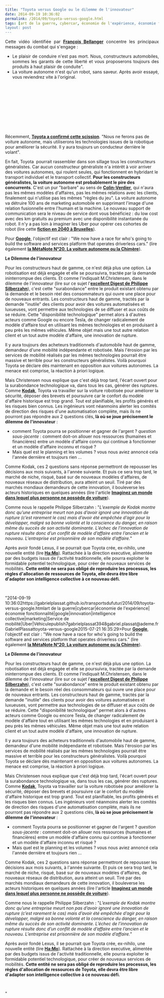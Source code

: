 ```yaml
---
title: "Toyota versus Google ou le dilemme de l'innovateur"
date: 2014-09-19 10:36:02
permalink: /2014/09/toyota-versus-google.html
tags: [art de la guerre, cybercar, économie de l'expérience, économie fonctionnalité, google, innovation, intelligence collective, marketing, Service de mobilité, Uber, Véhicule]
layout: post
---
```


<p style="text-align: justify;">Cette vidéo identifiée par <a href="http://transit-city.blogspot.fr/2012/09/gran-theft-auto-contre-la-google-car.html" target="_blank"><strong>François Bellanger</strong></a> concentre les principaux messages du combat qui s'engage :</p> <ul style="text-align: justify;"> <li>Le plaisir de conduire n'est pas mort. Nous, constructeurs automobiles, sommes les garants de cette liberté et vous proposerons toujours des produits à haut plaisir de conduite".</li> <li>La voiture autonome n'est qu'un robot, sans saveur. Après avoir essayé, vous reviendrez vite à l'original.</li> </ul> <p><iframe allowfullscreen="""" frameborder=""0"" height=""315"" src=""//www.youtube.com/embed/HLThzvsPCkI"" width=""500""></iframe></p>   <!--more-->  <p style=""text-align: justify>Récemment, <a href=""http://www.leftlanenews.com/toyota-eschews-driverless-cars.html"" target=""_blank""><strong>Toyota a confirmé cette scission</strong></a>. "Nous ne ferons pas de voiture autonome, mais utiliserons les technologies issues de la robotique pour améliorer la sécurité. Il y aura toujours un conducteur derrière le volant".</p> <p style=""text-align: justify>En fait, Toyota  pourrait rassembler dans son sillage tous les constructeurs généralistes. Car aucun constructeur généraliste n'a intérêt à voir arriver des voitures autonomes, qui roulent seules, qui fonctionnent en hybridant le transport individuel et le transport collectif. <strong>Pour les constructeurs généralistes, la voiture autonome est probablement le pire des concurrents</strong>. C'est un pur "barbare" au sens de <a href=""http://blogs.lesechos.fr/internetactu-net/les-barbares-attaquent-comment-le-numerique-redistribue-la-puissance-a14563.html"" target=""_blank""><strong>Colin-Verdier</strong></a>, qui n'aura pas les mêmes modèles d'affaires, pas les mêmes relations avec les clients, finalement qui n'utilise pas les mêmes "règles du jeu". La voiture autonome va détruire 100 ans de marketing automobile en supprimant l'image d'une relation fusionnelle entre l'humain et la machine. Le nouveau support de communication sera le niveau de service dont vous bénéficiez : du low cost avec des km gratuits au premium avec une disponibilité instantanée du robot. Il n'y a pas loin à imaginer les Uber pour opérer ces cohortes de robot (lire cette <a href="https://gabrielplassat.github.io/transportsdufutur/2014/09/fiction-n9-la-journee-dhubert-dans-les-transports-publics-bruxellois.html"" target=""_blank""><strong>fiction en 2040 à Bruxelles</strong></a>).</p> <p style=""text-align: justify>Pour <a href=""http://www.dailyherald.com/article/20140915/business/140919013/"" target=""_blank""><strong>Google</strong></a>, l'objectif est clair : "We now have a race for who's going to build the software and services platform that operates driverless cars." (lire également <a href="https://gabrielplassat.github.io/transportsdufutur/2014/04/metanote-20-la-voiture-sans-conducteur-la-chimere.html"" target=""_blank""><strong>la MétaNote N°20, La voiture autonome ou la Chimère</strong></a>).</p> <p style=""text-align: justify><strong>Le Dilemme de l'innovateur</strong></p> <p style=""text-align: justify>Pour les constructeurs haut de gamme, ce n'est déjà plus une option. La robotisation est déjà engagée et elle se poursuivra, tractée par la demande ininterrompue des clients. Et comme l'indiquait M.Christensen, dans le dilemme de l'innovateur (lire sur ce sujet l'<a href=""http://philippesilberzahn.com/tag/dilemme-de-linnovateur/"" target=""_blank""><strong>excellent Digest de Philippe Silberzahn</strong></a>), c'est cette "surabondance" entre le produit existant obtenu par la demande et le besoin réel des consommateurs qui ouvre une place pour de nouveaux entrants. Les constructeurs haut de gamme, tractés par la demande "inutile" des clients pour avoir des voitures automatisées et luxueuses, vont permettre aux technologies de se diffuser et aux coûts de se réduire. Cette "disponibilité technologique" permet alors à d'autres acteurs comme Google ou encore Tesla, de changer radicalement de modèle d'affaire tout en utilisant les mêmes technologies et en produisant à peu près les mêmes véhicules. Même objet mais une tout autre relation client et un tout autre modèle d'affaire, une innovation de rupture.</p> <p style=""text-align: justify>Il y aura toujours des acheteurs traditionnels d'automobile haut de gamme, demandeur d'une mobilité indépendante et robotisée. Mais l'érosion par les services de mobilité réalisés par les mêmes technologies pourrait être massive et terrible pour les constructeurs généralistes. Voilà pourquoi Toyota se déclare dès maintenant en opposition aux voitures autonomes. La menace est comprise, la réaction à priori logique.</p> <p style=""text-align: justify>Mais Christensen nous explique que c'est déjà trop tard, l'écart ouvert pour la surabondance technologique va, dans tous les cas, générer des ruptures. Comme <a href=""http://philippesilberzahn.com/2012/01/23/fin-de-kodak-victime-dilemme-de-linnovateur/"" target=""_blank""><strong>Kodak</strong></a>, Toyota va travailler sur la voiture robotisée pour améliorer la sécurité, déposer des brevets et poursuivre car le confort du modèle d'affaire historique est trop grand. Tout est planifiable, les profits générés et les risques bien connus. Les ingénieurs vont néanmoins alerter les comités de direction des risques d'une automatisation complète, mais ils ne pourront pas répondre aux 2 questions clés,<strong> là où se joue précisement le dilemme de l'innovateur</strong> :</p> <ul style=""text-align: justify> <li>comment Toyota pourra se positionner et gagner de l'argent ? <em>question sous-jacente</em> : comment doit-on allouer nos ressources (humaines et financières) entre un modèle d'affaire connu qui continue à fonctionner et un modèle d'affaire inconnu et risqué ?</li> <li>Mais quel est le planning et les volumes ? vous nous aviez annoncé cela l'année dernière et toujours rien ...</li> </ul> <p style=""text-align: justify>Comme Kodak, ces 2 questions sans réponse permettront de repousser les décisions aux mois suivants, à l'année suivante. Et puis ce sera trop tard, le marché de niche, risqué, basé sur de nouveaux modèles d'affaires, de nouveaux réseaux de distribution, aura atteint un seuil. Tiré par des marchés mondiaux demandeurs de cette innovation, il bouleverse les acteurs historiques en quelques années (lire l'article <a href="https://gabrielplassat.github.io/transportsdufutur/2014/02/imaginez-un-monde-dans-lequel-plus-personne-ne-possede-de-voiture.html"" target=""_blank""><strong>Imaginez un monde dans lequel plus personne ne possède de voiture</strong></a>).</p> <p style=""text-align: justify>Comme nous le rappelle Philippe Silberzahn : "<em>L’exemple de Kodak montre donc qu’une entreprise meurt non pas d’avoir ignoré une innovation de rupture (c’est rarement le cas) mais d’avoir été empêchée d’agir pour la développer, malgré sa bonne volonté et la conscience du danger, en raison même du succès de son activité dominante. L’échec de l’innovation de rupture résulte donc d’un conflit de modèle d’affaire entre l’ancien et le nouveau. L’entreprise est prisonnière de son modèle d’affaire.</em>"</p> <p style=""text-align: justify>Après avoir fondé Lexus, il se pourrait que Toyota crée, ex-nihilo, une nouvelle entité (lire <a href="https://gabrielplassat.github.io/transportsdufutur/2012/10/catalyse-par-toyota-hamo-prefigure-le-futur-et-interroge-lorganisation-des-industries.html"" target=""_blank""><strong>Ha:Mo</strong></a>). Rattachée à la direction executive, alimentée par des budgets issus de l'activité traditionnelle, elle pourra exploiter le formidable potentiel technologique, pour créer de nouveaux services de mobilités. <strong>Cette entité ne sera pas obligé de reproduire les processus, les règles d'allocation de ressources de Toyota, elle devra être libre d'adapter son intelligence collective à ce nouveau défi.</strong></p> <p style=""text-align: justify> </p>"2014-09-19 10:36:02https://gabrielplassat.github.io/transportsdufutur/2014/09/toyota-versus-google.htmlart de la guerre|cybercar|économie de l'expérience|économie fonctionnalité|google|innovation|intelligence collective|marketing|Service de mobilité|Uber|Véhiculepublish7gabrielplassat3948gabriel.plassat@ademe.frGabrielPlassattoyota-versus-google2015-07-21 16:35:29>Pour <a href=""http://www.dailyherald.com/article/20140915/business/140919013/"" target=""_blank""><strong>Google</strong></a>, l'objectif est clair : "We now have a race for who's going to build the software and services platform that operates driverless cars." (lire également <a href="https://gabrielplassat.github.io/transportsdufutur/2014/04/metanote-20-la-voiture-sans-conducteur-la-chimere.html"" target=""_blank""><strong>la MétaNote N°20, La voiture autonome ou la Chimère</strong></a>).</p> <p style=""text-align: justify><strong>Le Dilemme de l'innovateur</strong></p> <p style=""text-align: justify>Pour les constructeurs haut de gamme, ce n'est déjà plus une option. La robotisation est déjà engagée et elle se poursuivra, tractée par la demande ininterrompue des clients. Et comme l'indiquait M.Christensen, dans le dilemme de l'innovateur (lire sur ce sujet l'<a href=""http://philippesilberzahn.com/tag/dilemme-de-linnovateur/"" target=""_blank""><strong>excellent Digest de Philippe Silberzahn</strong></a>), c'est cette "surabondance" entre le produit existant obtenu par la demande et le besoin réel des consommateurs qui ouvre une place pour de nouveaux entrants. Les constructeurs haut de gamme, tractés par la demande "inutile" des clients pour avoir des voitures automatisées et luxueuses, vont permettre aux technologies de se diffuser et aux coûts de se réduire. Cette "disponibilité technologique" permet alors à d'autres acteurs comme Google ou encore Tesla, de changer radicalement de modèle d'affaire tout en utilisant les mêmes technologies et en produisant à peu près les mêmes véhicules. Même objet mais une tout autre relation client et un tout autre modèle d'affaire, une innovation de rupture.</p> <p style=""text-align: justify>Il y aura toujours des acheteurs traditionnels d'automobile haut de gamme, demandeur d'une mobilité indépendante et robotisée. Mais l'érosion par les services de mobilité réalisés par les mêmes technologies pourrait être massive et terrible pour les constructeurs généralistes. Voilà pourquoi Toyota se déclare dès maintenant en opposition aux voitures autonomes. La menace est comprise, la réaction à priori logique.</p> <p style=""text-align: justify>Mais Christensen nous explique que c'est déjà trop tard, l'écart ouvert pour la surabondance technologique va, dans tous les cas, générer des ruptures. Comme <a href=""http://philippesilberzahn.com/2012/01/23/fin-de-kodak-victime-dilemme-de-linnovateur/"" target=""_blank""><strong>Kodak</strong></a>, Toyota va travailler sur la voiture robotisée pour améliorer la sécurité, déposer des brevets et poursuivre car le confort du modèle d'affaire historique est trop grand. Tout est planifiable, les profits générés et les risques bien connus. Les ingénieurs vont néanmoins alerter les comités de direction des risques d'une automatisation complète, mais ils ne pourront pas répondre aux 2 questions clés,<strong> là où se joue précisement le dilemme de l'innovateur</strong> :</p> <ul style=""text-align: justify> <li>comment Toyota pourra se positionner et gagner de l'argent ? <em>question sous-jacente</em> : comment doit-on allouer nos ressources (humaines et financières) entre un modèle d'affaire connu qui continue à fonctionner et un modèle d'affaire inconnu et risqué ?</li> <li>Mais quel est le planning et les volumes ? vous nous aviez annoncé cela l'année dernière et toujours rien ...</li> </ul> <p style=""text-align: justify>Comme Kodak, ces 2 questions sans réponse permettront de repousser les décisions aux mois suivants, à l'année suivante. Et puis ce sera trop tard, le marché de niche, risqué, basé sur de nouveaux modèles d'affaires, de nouveaux réseaux de distribution, aura atteint un seuil. Tiré par des marchés mondiaux demandeurs de cette innovation, il bouleverse les acteurs historiques en quelques années (lire l'article <a href="https://gabrielplassat.github.io/transportsdufutur/2014/02/imaginez-un-monde-dans-lequel-plus-personne-ne-possede-de-voiture.html"" target=""_blank""><strong>Imaginez un monde dans lequel plus personne ne possède de voiture</strong></a>).</p> <p style=""text-align: justify>Comme nous le rappelle Philippe Silberzahn : "<em>L’exemple de Kodak montre donc qu’une entreprise meurt non pas d’avoir ignoré une innovation de rupture (c’est rarement le cas) mais d’avoir été empêchée d’agir pour la développer, malgré sa bonne volonté et la conscience du danger, en raison même du succès de son activité dominante. L’échec de l’innovation de rupture résulte donc d’un conflit de modèle d’affaire entre l’ancien et le nouveau. L’entreprise est prisonnière de son modèle d’affaire.</em>"</p> <p style=""text-align: justify>Après avoir fondé Lexus, il se pourrait que Toyota crée, ex-nihilo, une nouvelle entité (lire <a href="https://gabrielplassat.github.io/transportsdufutur/2012/10/catalyse-par-toyota-hamo-prefigure-le-futur-et-interroge-lorganisation-des-industries.html"" target=""_blank""><strong>Ha:Mo</strong></a>). Rattachée à la direction executive, alimentée par des budgets issus de l'activité traditionnelle, elle pourra exploiter le formidable potentiel technologique, pour créer de nouveaux services de mobilités. <strong>Cette entité ne sera pas obligé de reproduire les processus, les règles d'allocation de ressources de Toyota, elle devra être libre d'adapter son intelligence collective à ce nouveau défi.</strong></p> <p style=""text-align: justify> </p>"

